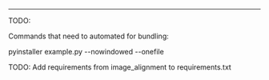 
----

TODO:

Commands that need to automated for bundling:

pyinstaller example.py --nowindowed --onefile


TODO:
Add requirements from image_alignment to requirements.txt
